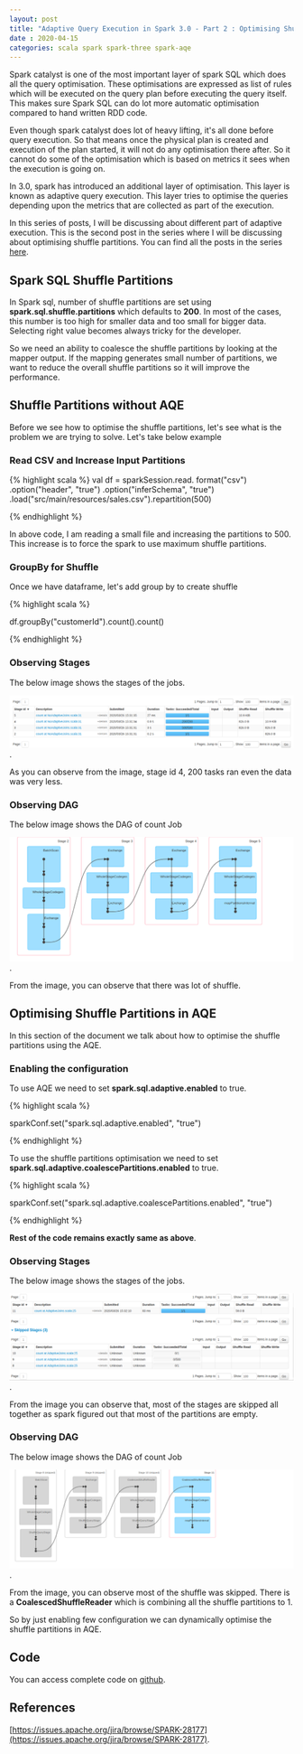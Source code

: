 ```yaml
---
layout: post
title: "Adaptive Query Execution in Spark 3.0 - Part 2 : Optimising Shuffle Partitions"
date : 2020-04-15
categories: scala spark spark-three spark-aqe
---
```

Spark catalyst is one of the most important layer of spark SQL which does all the query optimisation. These optimisations are expressed as list of rules which will be executed on the query plan before executing the query itself. This makes sure Spark SQL can do lot more automatic optimisation compared to hand written RDD code.

Even though spark catalyst does lot of heavy lifting, it's all done before query execution. So that means once the physical plan is created and execution of the plan started, it will not do any optimisation there after. So it cannot do some of the optimisation which is based on metrics it sees when the execution is going on.

In 3.0, spark has introduced an additional layer of optimisation. This layer is known as adaptive query execution. This layer tries to optimise the queries depending upon the metrics that are collected as part of the execution.

In this series of posts, I will be discussing about different part of adaptive execution. This is the second post in the series where I will be discussing about optimising shuffle partitions. You can find all the posts in the series [here](/categories/spark-aqe).


## Spark SQL Shuffle Partitions

In Spark sql, number of shuffle partitions are set using **spark.sql.shuffle.partitions** which defaults to **200**. In most of the cases, this number is too high for smaller data and too small for bigger data. Selecting right value becomes always tricky for the developer.

So we need an ability to coalesce the shuffle partitions by looking at the mapper output. If the mapping generates small number of partitions, we want to reduce the overall shuffle partitions so it will improve the performance.


## Shuffle Partitions without AQE

Before we see how to optimise the shuffle partitions, let's see what is the problem we are trying to solve. Let's take below example


### Read CSV and Increase Input Partitions

{% highlight scala %}
 val df = sparkSession.read.
      format("csv")
      .option("header", "true")
      .option("inferSchema", "true")
      .load("src/main/resources/sales.csv").repartition(500)

{% endhighlight %}

In above code, I am reading a small file and increasing the partitions to 500. This increase is to force the spark to use maximum shuffle partitions.

### GroupBy for Shuffle

Once we have dataframe, let's add group by to create shuffle 

{% highlight scala %}

df.groupBy("customerId").count().count()

{% endhighlight %}

### Observing Stages

The below image shows the stages of the jobs.

![Non optimised Shuffle Stages](/images/aqe/nonoptimisegroupbyjobs.png).

As you can observe from the image, stage id 4, 200 tasks ran even the data was very less. 

### Observing DAG

The below image shows the DAG of count Job

![Non optimised Job DAG](/images/aqe/nonoptimisedgroupbydag.png).

From the image, you can observe that there was lot of shuffle.


## Optimising Shuffle Partitions in AQE

In this section of the document we talk about how to optimise the shuffle partitions using the AQE.

### Enabling the configuration

To use AQE we need to set **spark.sql.adaptive.enabled** to true.

{% highlight scala %}

sparkConf.set("spark.sql.adaptive.enabled", "true")

{% endhighlight %}

To use the shuffle partitions optimisation we need to set **spark.sql.adaptive.coalescePartitions.enabled**  to true.

{% highlight scala %}

sparkConf.set("spark.sql.adaptive.coalescePartitions.enabled", "true")

{% endhighlight %}

**Rest of the code remains exactly same as above**.

### Observing Stages

The below image shows the stages of the jobs.

![Optimised Shuffle Stages](/images/aqe/optimisedgroupbyjobs.png).

From the image you can observe that, most of the stages are skipped all together as spark figured out that most of the partitions are empty.


### Observing DAG

The below image shows the DAG of count Job

![Optimised Job DAG](/images/aqe/optimisedgroupbydag.png).


From the image, you can observe most of the shuffle was skipped. There is a **CoalescedShuffleReader** which is combining all the shuffle partitions to 1.


So by just enabling few configuration we can dynamically optimise the shuffle partitions in AQE.


## Code

You can access complete code on [github](https://github.com/phatak-dev/spark-3.0-examples/tree/master/src/main/scala/com/madhukaraphatak/spark/sql/adaptive/shuffle).

## References

[https://issues.apache.org/jira/browse/SPARK-28177](https://issues.apache.org/jira/browse/SPARK-28177).

